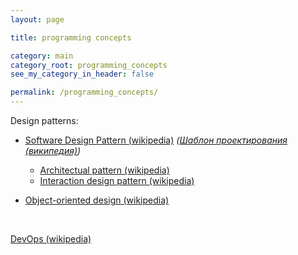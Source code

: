 ```yaml
---
layout: page

title: programming concepts

category: main
category_root: programming_concepts
see_my_category_in_header: false

permalink: /programming_concepts/
---
```


<article class="markdown-body" markdown="1">

Design patterns:

- [Software Design Pattern (wikipedia)](https://en.wikipedia.org/wiki/Software_design_pattern) *([Шаблон проектирования (википедия)](https://ru.wikipedia.org/wiki/%D0%A8%D0%B0%D0%B1%D0%BB%D0%BE%D0%BD_%D0%BF%D1%80%D0%BE%D0%B5%D0%BA%D1%82%D0%B8%D1%80%D0%BE%D0%B2%D0%B0%D0%BD%D0%B8%D1%8F))*

    - [Architectual pattern (wikipedia)](https://en.wikipedia.org/wiki/Architectural_pattern)
    - [Interaction design pattern (wikipedia)](https://en.wikipedia.org/wiki/Interaction_design_pattern)

- [Object-oriented design (wikipedia)](https://en.wikipedia.org/wiki/Object-oriented_design)

<br>

[DevOps (wikipedia)](https://en.wikipedia.org/wiki/DevOps)

</article>
